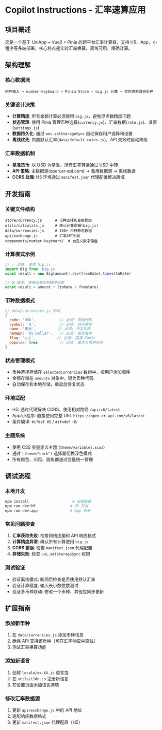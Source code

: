 # Copilot Instructions - 汇率速算应用

## 项目概述
这是一个基于 UniApp + Vue3 + Pinia 的跨平台汇率计算器，支持 H5、App、小程序等多端部署。核心特点是实时汇率换算、离线可用、精确计算。

## 架构理解

### 核心数据流
```
用户输入 → number-keyboard → Pinia Store → big.js 计算 → 实时更新其他币种
```

### 关键设计决策
- **计算精度**: 所有金额计算必须使用 `big.js`，避免浮点数精度问题
- **状态管理**: 使用 Pinia 管理币种选择(`currency.js`)、汇率数据(`rate.js`)、设置(`settings.js`)
- **数据持久化**: 通过 `uni.setStorageSync` 自动保存用户选择和设置
- **离线优先**: 内置默认汇率(`data/default-rates.js`)，API 失败时自动降级

### 汇率数据机制
- **基准货币**: 以 USD 为基准，所有汇率转换通过 USD 中转
- **API 策略**: 主数据源(open.er-api.com) → 备用数据源 → 离线数据
- **CORS 处理**: H5 环境通过 `manifest.json` 代理配置解决跨域

## 开发指南

### 关键文件结构
```
store/currency.js      # 币种选择和金额状态
utils/calculate.js     # 核心计算逻辑(big.js)
data/currencies.js     # 150+ 币种静态数据
api/exchange.js        # 汇率API封装
components/number-keyboard/  # 自定义数字键盘
```

### 计算模式示例
```javascript
// ✅ 正确: 使用 big.js
import Big from 'big.js'
const result = new Big(amount).div(fromRate).times(toRate)

// ❌ 错误: 直接运算会有精度问题
const result = amount * (toRate / fromRate)
```

### 币种数据模式
```javascript
// data/currencies.js 结构
{
  code: 'USD',           // 必须: 币种代码
  symbol: '$',           // 必须: 货币符号
  name: '美元',          // 必须: 中文名称
  nameEn: 'US Dollar',   // 必须: 英文名称
  flag: '🇺🇸',          // 必须: 国旗 Emoji
  popular: true          // 必须: 是否为常用币种
}
```

### 状态管理模式
- 币种选择存储在 `selectedCurrencies` 数组中，按用户添加顺序
- 金额存储在 `amounts` 对象中，键为币种代码
- 自动保存到本地存储，重启后恢复状态

### 环境适配
- H5: 通过代理解决 CORS，使用相对路径 `/api/v6/latest`
- App/小程序: 直接使用完整 URL `https://open.er-api.com/v6/latest`
- 条件编译: `#ifdef H5` / `#ifndef H5`

### 主题系统
- 使用 CSS 变量定义主题 (`theme/variables.scss`)
- 通过 `[theme="dark"]` 选择器切换深色模式
- 所有颜色、间距、圆角都通过变量统一管理

## 调试流程

### 本地开发
```bash
npm install                    # 安装依赖
npm run dev:h5                # H5 开发
npm run dev:app               # App 开发
```

### 常见问题排查
1. **汇率获取失败**: 检查网络连接和 API 响应格式
2. **计算精度异常**: 确认所有计算使用 `big.js`
3. **CORS 错误**: 检查 `manifest.json` 代理配置
4. **存储失败**: 检查 `uni.setStorageSync` 权限

### 测试验证
- 验证离线模式: 断网后检查是否使用默认汇率
- 验证计算精度: 输入长小数位数测试
- 验证多币种联动: 修改一个币种，其他应同步更新

## 扩展指南

### 添加新币种
1. 在 `data/currencies.js` 添加币种信息
2. 确保 API 支持该币种（可在汇率响应中查找）
3. 测试汇率换算功能

### 添加新语言
1. 创建 `locale/xx-XX.js` 语言包
2. 在 `utils/i18n.js` 注册新语言
3. 在设置页面添加语言选项

### 修改汇率数据源
1. 更新 `api/exchange.js` 中的 API 地址
2. 适配响应数据格式
3. 更新 `manifest.json` 代理配置（H5）